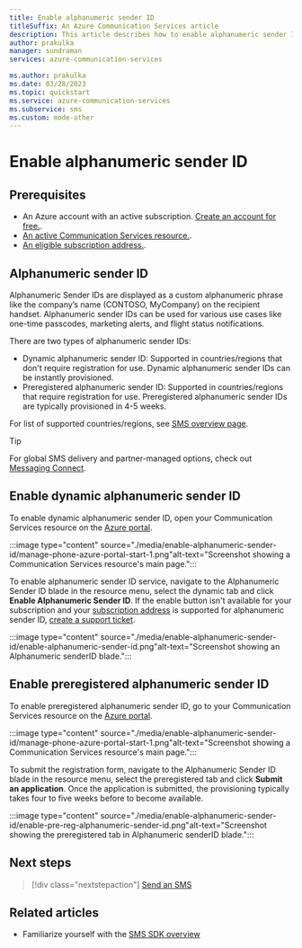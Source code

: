 ```yaml
---
title: Enable alphanumeric sender ID
titleSuffix: An Azure Communication Services article 
description: This article describes how to enable alphanumeric sender ID.
author: prakulka
manager: sundraman
services: azure-communication-services

ms.author: prakulka
ms.date: 03/28/2023
ms.topic: quickstart
ms.service: azure-communication-services
ms.subservice: sms
ms.custom: mode-other
---
```

# Enable alphanumeric sender ID


## Prerequisites

- An Azure account with an active subscription. [Create an account for free.](https://azure.microsoft.com/pricing/purchase-options/azure-account?cid=msft_learn).
- [An active Communication Services resource.](../create-communication-resource.md).
- [An eligible subscription address.](../../concepts/numbers/sub-eligibility-number-capability.md).

## Alphanumeric sender ID

Alphanumeric Sender IDs are displayed as a custom alphanumeric phrase like the company’s name (CONTOSO, MyCompany) on the recipient handset. Alphanumeric sender IDs can be used for various use cases like one-time passcodes, marketing alerts, and flight status notifications.

There are two types of alphanumeric sender IDs:
- Dynamic alphanumeric sender ID: Supported in countries/regions that don't require registration for use. Dynamic alphanumeric sender IDs can be instantly provisioned.
- Preregistered alphanumeric sender ID: Supported in countries/regions that require registration for use. Preregistered alphanumeric sender IDs are typically provisioned in 4-5 weeks.

For list of supported countries/regions, see [SMS overview page](../../concepts/sms/concepts.md).

> [!TIP]
> For global SMS delivery and partner-managed options, check out [Messaging Connect](../../concepts/sms/messaging-connect.md).

## Enable dynamic alphanumeric sender ID

To enable dynamic alphanumeric sender ID, open your Communication Services resource on the [Azure portal](https://portal.azure.com).

:::image type="content" source="./media/enable-alphanumeric-sender-id/manage-phone-azure-portal-start-1.png"alt-text="Screenshot showing a Communication Services resource's main page.":::

To enable alphanumeric sender ID service, navigate to the Alphanumeric Sender ID blade in the resource menu, select the dynamic tab and click **Enable Alphanumeric Sender ID**. If the enable button isn't available for your subscription and your [subscription address](../../concepts/numbers/sub-eligibility-number-capability.md) is supported for alphanumeric sender ID, [create a support ticket](https://aka.ms/ACS-Support).

:::image type="content" source="./media/enable-alphanumeric-sender-id/enable-alphanumeric-sender-id.png"alt-text="Screenshot showing an Alphanumeric senderID blade.":::

## Enable preregistered alphanumeric sender ID

To enable preregistered alphanumeric sender ID, go to your Communication Services resource on the [Azure portal](https://portal.azure.com).

:::image type="content" source="./media/enable-alphanumeric-sender-id/manage-phone-azure-portal-start-1.png"alt-text="Screenshot showing a Communication Services resource's main page.":::

To submit the registration form, navigate to the Alphanumeric Sender ID blade in the resource menu, select the preregistered tab and click **Submit an application**. Once the application is submitted, the provisioning typically takes four to five weeks before to become available.

:::image type="content" source="./media/enable-alphanumeric-sender-id/enable-pre-reg-alphanumeric-sender-id.png"alt-text="Screenshot showing the preregistered tab in Alphanumeric senderID blade.":::

## Next steps

> [!div class="nextstepaction"]
> [Send an SMS](../sms/send.md)

## Related articles

- Familiarize yourself with the [SMS SDK overview](../../concepts/sms/sdk-features.md)
